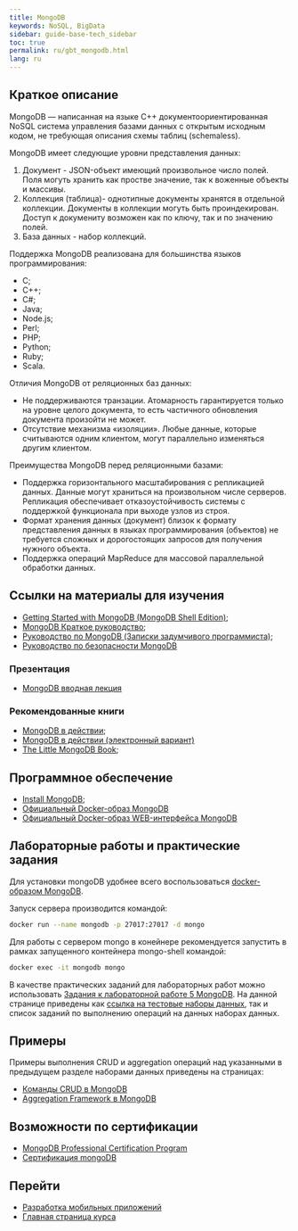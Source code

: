 ```yaml
---
title: MongoDB
keywords: NoSQL, BigData
sidebar: guide-base-tech_sidebar
toc: true
permalink: ru/gbt_mongodb.html
lang: ru
---
```



## Краткое описание

MongoDB — написанная на языке C++ документоориентированная NoSQL система управления базами данных с открытым исходным кодом, не требующая описания схемы таблиц (schemaless).

MongoDB имеет следующие уровни представления данных:
1. Документ - JSON-объект имеющий произвольное число полей. Поля могуть хранить как простве значение, так к воженные объекты и массивы.
2. Коллекция (таблица)- однотипные документы хранятся в отдельной коллекции. Документы в коллекции могуть быть проиндекирован. Доступ к докумениту возможен как по ключу, так и по значению полей.
3. База данных - набор коллекций.

Поддержка MongoDB реализована для большинства языков программирования:
- C;
- C++;
- C#;
- Java;
- Node.js;
- Perl;
- PHP;
- Python;
- Ruby;
- Scala.

Отличия MongoDB от реляционных баз данных:
- Не  поддерживаются транзации. Атомарность гарантируется только на уровне целого документа, то есть частичного обновления документа произойти не может.
 - Отсутствие механизма «изоляции». Любые данные, которые считываются одним клиентом, могут параллельно изменяться другим клиентом.
 
 Преимущества MongoDB перед реляционными базами:
 - Поддержка горизонтального масштабирования с репликацией данных. Данные могут храниться на произвольном числе серверов. Репликация обеспечивает отказоустойчивость системы с поддержкой функционала при выходе узлов из строя.
 - Формат хранения данных (документ) близок к формату представления данных в языках программирования (объектов) не требуется сложных и дорогостоящих запросов для получения нужного объекта.
- Поддержка операций MapReduce для массовой параллельной обработки данных.


##  Ссылки на материалы для изучения

* [Getting Started with MongoDB (MongoDB Shell Edition)](https://docs.mongodb.com/getting-started/shell/);
* [MongoDB Краткое руководство](http://www.w3ii.com/ru/mongodb/mongodb_quick_guide.html);
* [Руководство по MongoDB (Записки задумчивого программиста)](http://proselyte.net/tutorials/mongodb/);
* [Руководство по безопасности MongoDB](http://security-corp.org/administration/sys_admin/39539-rukovodstvo-po-bezopasnosti-mongodb.html)

### Презентация
* [MongoDB вводная лекция](https://www.youtube.com/watch?v=tgckAOyjXPI)

### Рекомендованные книги

* [MongoDB в действии](https://www.ozon.ru/context/detail/id/8688130/);
* [MongoDB в действии (электронный вариант)](https://cafe-aristokrat.nethouse.ru/static/doc/0000/0000/0165/165988.c2f3acpbax.pdf)
* [The Little MongoDB Book](http://www.pvsm.ru/download/mongodb-ru.pdf);


## Программное обеспечение

* [Install MongoDB](https://docs.mongodb.com/manual/installation/);
* [Официальный Docker-образ MongoDB](https://hub.docker.com/_/mongo/)
* [Официальный Docker-образ WEB-интерфейса MongoDB](https://hub.docker.com/_/mongo-express/)

## Лабораторные работы и практические задания

Для установки mongoDB удобнее всего воспользоваться [docker-образом MongoDB](https://hub.docker.com/_/mongo/).

Запуск сервера производится командой:
```sh
docker run --name mongodb -p 27017:27017 -d mongo
```
Для работы с сервером mongo в конейнере рекомендуется запустить в рамках запущенного контейнера mongo-shell командой:
```sh
docker exec -it mongodb mongo
```

В качестве практических заданий  для лабораторных работ можно использовать [Задания к лабораторной работе 5 MongoDB](https://github.com/mesdt/course/wiki/Tasks-Mongo). На данной странице приведены как [ссылка на тестовые наборы данных](https://yadi.sk/d/3l92O1G6fJst5), так и список заданий по выполнению операций на данных наборах данных.

## Примеры

Примеры выполнения CRUD и aggregation операций над указанными в предыдущем разделе наборами данных приведены на страницах: 
* [Команды CRUD в MongoDB](https://github.com/mesdt/course/wiki/Cheat-list-Mongo)
* [Aggregation Framework в MongoDB](https://github.com/mesdt/course/wiki/Cheat-list-Mongo-Aggregation-Framework)

## Возможности по сертификации

* [MongoDB Professional Certification Program ](https://university.mongodb.com/certification)
* [Сертификация mongoDB](https://habrahabr.ru/post/273011/)

## Перейти

* [Разработка мобильных приложений](gbt_mobile.html)
* [Главная страница курса](gbt_landing-page.html)
